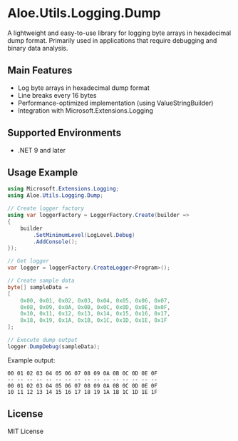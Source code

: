 # Aloe.Utils.Logging.Dump

A lightweight and easy-to-use library for logging byte arrays in hexadecimal dump format.
Primarily used in applications that require debugging and binary data analysis.

## Main Features

* Log byte arrays in hexadecimal dump format
* Line breaks every 16 bytes
* Performance-optimized implementation (using ValueStringBuilder)
* Integration with Microsoft.Extensions.Logging

## Supported Environments

* .NET 9 and later

## Usage Example

```csharp
using Microsoft.Extensions.Logging;
using Aloe.Utils.Logging.Dump;

// Create logger factory
using var loggerFactory = LoggerFactory.Create(builder =>
{
    builder
        .SetMinimumLevel(LogLevel.Debug)
        .AddConsole();
});

// Get logger
var logger = loggerFactory.CreateLogger<Program>();

// Create sample data
byte[] sampleData =
[
    0x00, 0x01, 0x02, 0x03, 0x04, 0x05, 0x06, 0x07,
    0x08, 0x09, 0x0A, 0x0B, 0x0C, 0x0D, 0x0E, 0x0F,
    0x10, 0x11, 0x12, 0x13, 0x14, 0x15, 0x16, 0x17,
    0x18, 0x19, 0x1A, 0x1B, 0x1C, 0x1D, 0x1E, 0x1F
];

// Execute dump output
logger.DumpDebug(sampleData);
```

Example output:
```
00 01 02 03 04 05 06 07 08 09 0A 0B 0C 0D 0E 0F
-- -- -- -- -- -- -- -- -- -- -- -- -- -- -- --
00 01 02 03 04 05 06 07 08 09 0A 0B 0C 0D 0E 0F
10 11 12 13 14 15 16 17 18 19 1A 1B 1C 1D 1E 1F
```

## License

MIT License
